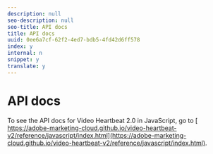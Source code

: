 ```yaml
---
description: null
seo-description: null
seo-title: API docs
title: API docs
uuid: 0ee6a7cf-62f2-4ed7-bdb5-4fd42d6ff578
index: y
internal: n
snippet: y
translate: y
---
```


# API docs

To see the API docs for Video Heartbeat 2.0 in JavaScript, go to [ https://adobe-marketing-cloud.github.io/video-heartbeat-v2/reference/javascript/index.html](https://adobe-marketing-cloud.github.io/video-heartbeat-v2/reference/javascript/index.html). 
